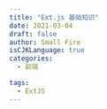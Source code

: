 ```yaml
---
title: "Ext.js 基础知识"
date: 2021-03-04
draft: false
author: Small Fire
isCJKLanguage: true
categories: 
  - 前端

tags: 
  - ExtJS
---
```


